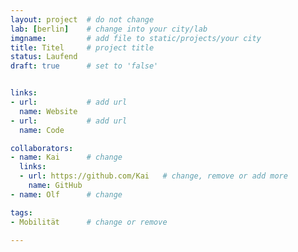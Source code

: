```yaml
---
layout: project  # do not change
lab: [berlin]    # change into your city/lab
imgname:         # add file to static/projects/your city
title: Titel     # project title
status: Laufend
draft: true      # set to 'false'


links:
- url:           # add url
  name: Website
- url:           # add url
  name: Code

collaborators:
- name: Kai      # change
  links:
  - url: https://github.com/Kai   # change, remove or add more
    name: GitHub
- name: Olf      # change

tags:
- Mobilität      # change or remove

---
```

<!--short project description here-->
